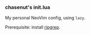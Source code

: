 ### chasenut's init.lua
My personal NeoVim config, using `lazy`.

Prerequisite: install [ripgrep](https://github.com/BurntSushi/ripgrep).


